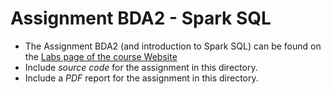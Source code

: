 # Assignment BDA2 - Spark SQL
* The Assignment BDA2 (and introduction to Spark SQL) can be found on the [Labs page of the course Website](https://www.ida.liu.se/~732A54/lab/index.en.shtml)
* Include *source code* for the assignment in this directory.
* Include a *PDF* report for the assignment in this directory.
